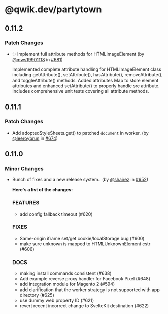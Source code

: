 # @qwik.dev/partytown

## 0.11.2

### Patch Changes

- ✨ Implement full attribute methods for HTMLImageElement (by [@mws19901118](https://github.com/mws19901118) in [#681](https://github.com/QwikDev/partytown/pull/681))

  Implemented complete attribute handling for HTMLImageElement class including getAttribute(), setAttribute(), hasAttribute(), removeAttribute(), and toggleAttribute() methods. Added attributes Map to store element attributes and enhanced setAttribute() to properly handle src attribute. Includes comprehensive unit tests covering all attribute methods.

## 0.11.1

### Patch Changes

- Add adoptedStyleSheets.get() to patched `document` in worker. (by [@leeroybrun](https://github.com/leeroybrun) in [#674](https://github.com/QwikDev/partytown/pull/674))

## 0.11.0

### Minor Changes

- Bunch of fixes and a new release system.. (by [@shairez](https://github.com/shairez) in [#652](https://github.com/QwikDev/partytown/pull/652))

  **Here's a list of the changes:**

  ### FEATURES

  - add config fallback timeout (#620)

  ### FIXES

  - Same-origin iframe set/get cookie/localStorage bug (#600)
  - make sure unknown is mapped to HTMLUnknownElement cstr (#606)

  ### DOCS

  - making install commands consistent (#638)
  - Add example reverse proxy handler for Facebook Pixel (#648)
  - add integration module for Magento 2 (#594)
  - add clarification that the worker strategy is not supported with app directory (#625)
  - use dummy web property ID (#621)
  - revert recent incorrect change to SvelteKit destination (#622)
